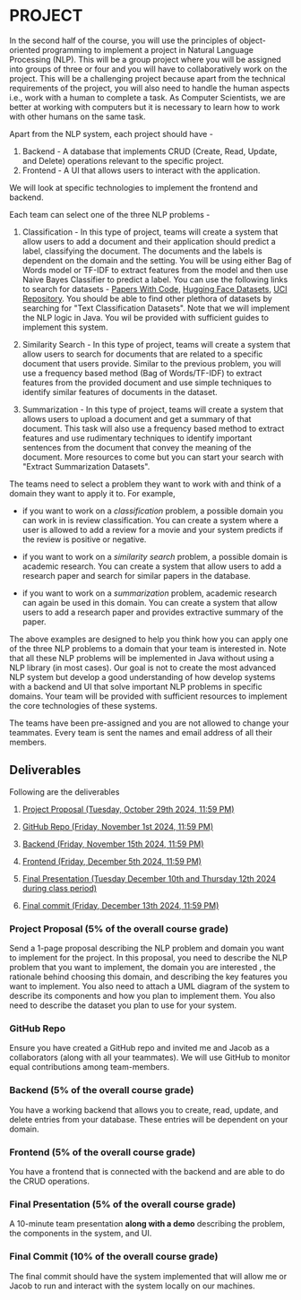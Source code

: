 # PROJECT

In the second half of the course, you will use the principles of object-oriented programming to implement a project in Natural Language Processing (NLP). This will be a group project where you will be assigned into groups of three or four and you will have to collaboratively work on the project. This will be a challenging project because apart from the technical requirements of the project, you will also need to handle the human aspects i.e., work with a human to complete a task. As Computer Scientists, we are better at working with computers but it is necessary to learn how to work with other humans on the same task. 

Apart from the NLP system, each project should have - 

1. Backend - A database that implements CRUD (Create, Read, Update, and Delete) operations relevant to the specific project.
2. Frontend - A UI that allows users to interact with the application. 

We will look at specific technologies to implement the frontend and backend.

Each team can select one of the three NLP problems - 

1. Classification - In this type of project, teams will create a system that allow users to add a document and their application should predict a label, classifying the document. The documents and the labels is dependent on the domain and the setting. You will be using either Bag of Words model or TF-IDF to extract features from the model and then use Naive Bayes Classifier to predict a label. You can use the following links to search for datasets - [Papers With Code](https://paperswithcode.com/task/text-classification), [Hugging Face Datasets](https://huggingface.co/datasets?modality=modality:text&sort=trending), [UCI Repository](https://archive.ics.uci.edu/datasets?skip=0&take=10&sort=desc&orderBy=NumHits&search=&Types=Text). You should be able to find other plethora of datasets by searching for "Text Classification Datasets". Note that we will implement the NLP logic in Java. You wil be provided with sufficient guides to implement this system.  

2. Similarity Search - In this type of project, teams will create a system that allow users to search for documents that are related to a specific document that users provide. Similar to the previous problem, you will use a frequency based method (Bag of Words/TF-IDF) to extract features from the provided document and use simple techniques to identify similar features of documents in the dataset.

3. Summarization - In this type of project, teams will create a system that allows users to upload a document and get a summary of that document. This task will also use a frequency based method to extract features and use rudimentary techniques to identify important sentences from the document that convey the meaning of the document.  More resources to come but you can start your search with "Extract Summarization Datasets".

The teams need to select a problem they want to work with and think of a domain they want to apply it to. For example, 

* if you want to work on a *classification* problem, a possible domain you can work in is review classification. You can create a system where a user is allowed to add a review for a movie and your system predicts if the review is positive or negative.

* if you want to work on a *similarity search* problem, a possible domain is academic research. You can create a system that allow users to add a research paper and search for similar papers in the database.

* if you want to work on a *summarization* problem, academic research can again be used in this domain. You can create a system that allow users to add a research paper and provides extractive summary of the paper. 

The above examples are designed to help you think how you can apply one of the three NLP problems to a domain that your team is interested in. Note that all these NLP problems will be implemented in Java without using a NLP library (in most cases). Our goal is not to create the most advanced NLP system but develop a good understanding of how develop systems with a backend and UI that solve important NLP problems in specific domains. Your team will be provided with sufficient resources to implement the core technologies of these systems. 

The teams have been pre-assigned and you are not allowed to change your teammates. Every team is sent the names and email address of all their members. 

## Deliverables

Following are the deliverables

1. [Project Proposal (Tuesday, October 29th 2024, 11:59 PM)](#project-proposal-5-of-the-overall-course-grade)

2. [GitHub Repo (Friday, November 1st 2024, 11:59 PM)](#github-repo)

3. [Backend (Friday, November 15th 2024, 11:59 PM)](#backend-5-of-the-overall-course-grade)

4. [Frontend (Friday, December 5th 2024, 11:59 PM)](#frontend-5-of-the-overall-course-grade)

5. [Final Presentation (Tuesday December 10th and Thursday 12th 2024 during class period)](#final-presentation-5-of-the-overall-course-grade)

6. [Final commit (Friday, December 13th 2024, 11:59 PM)](#final-commit-10-of-the-overall-course-grade)



### Project Proposal (5% of the overall course grade)

Send a 1-page proposal describing the NLP problem and domain you want to implement for the project. In this proposal, you need to describe the NLP problem that you want to implement, the domain you are interested , the rationale behind choosing this domain, and describing the key features you want to implement. You also need to attach a UML diagram of the system to describe its components and how you plan to implement them. You also need to describe the dataset you plan to use for your system. 

### GitHub Repo

Ensure you have created a GitHub repo and invited me and Jacob as a collaborators (along with all your teammates). We will use GitHub to monitor equal contributions among team-members. 

### Backend (5% of the overall course grade)

You have a working backend that allows you to create, read, update, and delete entries from your database. These entries will be dependent on your domain.

### Frontend (5% of the overall course grade)

You have a frontend that is connected with the backend and are able to do the CRUD operations.

### Final Presentation (5% of the overall course grade)

A 10-minute team presentation **along with a demo** describing the problem, the components in the system, and UI.

### Final Commit (10% of the overall course grade)

The final commit should have the system implemented that will allow me or Jacob to run and interact with the system locally on our machines. 
